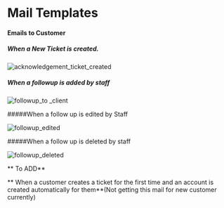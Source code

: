 # Mail Templates

#### Emails to Customer

##### When a New Ticket is created.

![acknowledgement_ticket_created](https://cloud.githubusercontent.com/assets/8191145/6556298/8dbfe5ba-c692-11e4-81a6-fcebe986a059.png)


##### When a followup is added  by staff
![followup_to _client](https://cloud.githubusercontent.com/assets/8191145/6557747/64170b20-c69d-11e4-97e6-8fc88bbfbf91.png)


#####When a follow up is edited by Staff

![followup_edited](https://cloud.githubusercontent.com/assets/8191145/6571760/be397aae-c731-11e4-8f78-72920586229a.png)


#####When a follow up is deleted by staff

![followup_deleted](https://cloud.githubusercontent.com/assets/8191145/6571919/97832638-c733-11e4-9dff-fb4258e42f4e.png)


** To ADD**

** When a customer creates a ticket for the first time and an account is created automatically for them**(Not getting this mail for new customer currently)



